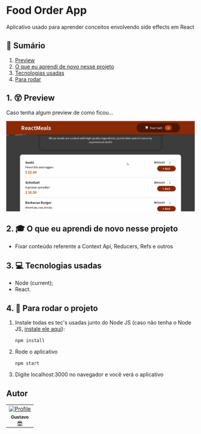 # Food Order App

Aplicativo usado para aprender conceitos envolvendo side effects em React

## 📕 Sumário
1. [Preview](https://github.com/GustavoGomesDias/food-order-app#1--preview)
2. [O que eu aprendi de novo nesse projeto](https://github.com/GustavoGomesDias/food-order-app#2--o-que-eu-aprendi-de-novo-nesse-projeto)
3. [Tecnologias usadas](https://github.com/GustavoGomesDias/food-order-app#3--tecnologias-usadas)
4. [Para rodar](https://github.com/GustavoGomesDias/food-order-app#4--para-rodar-o-projeto)

## 1. 😲 Preview
Caso tenha algum preview de como ficou...

![overview](https://github.com/GustavoGomesDias/food-order-app/blob/main/src/assets/overview.gif)


## 2. 🎓 O que eu aprendi de novo nesse projeto
* Fixar conteúdo referente a Context Api, Reducers, Refs e outros

## 3. 💻 Tecnologias usadas
* Node (current);
* React.

## 4. 🎉 Para rodar o projeto
1. Instale todas es tec's usadas junto do Node JS (caso não tenha o Node JS, [instale ele aqui](https://nodejs.org/en/)):

    ```
    npm install
    ```
2. Rode o aplicativo

    ```
    npm start
    ```
4. Digite localhost:3000 no navegador e você verá o aplicativo

## Autor
<table>
  <tr>
    <td align="center"><a href="https://github.com/GustavoGomesDias"><img src="https://github.com/GustavoGomesDias.png" width="100px;" alt="Profile"/><br /><sub><b>Gustavo</b></sub></a><br /><a href="https://github.com/GustavoGomesDias" title="Code">😎</a></td>
  <tr>
</table>
